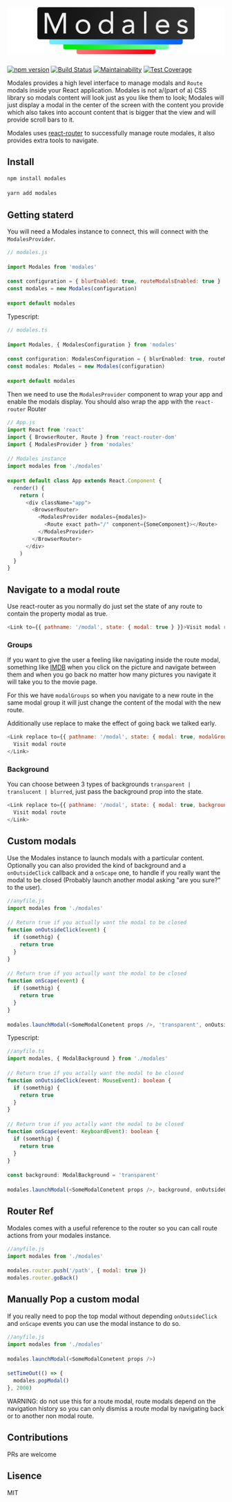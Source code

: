<h1 align="center">
  <img src="https://raw.githubusercontent.com/omarandstuff/modales/master/media/modales-logo.png" alt="Modales" title="Modales" width="512">
</h1>

[![npm version](https://badge.fury.io/js/modales.svg)](https://www.npmjs.com/package/modales)
[![Build Status](https://travis-ci.org/omarandstuff/modales.svg?branch=master)](https://travis-ci.org/omarandstuff/modales)
[![Maintainability](https://api.codeclimate.com/v1/badges/89605c0247aaa26ccf35/maintainability)](https://codeclimate.com/github/omarandstuff/modales/maintainability)
[![Test Coverage](https://api.codeclimate.com/v1/badges/89605c0247aaa26ccf35/test_coverage)](https://codeclimate.com/github/omarandstuff/modales/test_coverage)

Modales provides a high level interface to manage modals and `Route` modals inside your React application. Modales is not a/(part of a) CSS library so modals content will look just as you like them to look; Modales will just display a modal in the center of the screen with the content you provide which also takes into account content that is bigger that the view and will provide scroll bars to it.

Modales uses [react-router](https://github.com/ReactTraining/react-router) to successfully manage route modales, it also provides extra tools to navigate.

## Install

```sh
npm install modales

yarn add modales
```

## Getting staterd

You will need a Modales instance to connect, this will connect with the `ModalesProvider`.

```js
// modales.js

import Modales from 'modales'

const configuration = { blurEnabled: true, routeModalsEnabled: true }
const modales = new Modales(configuration)

export default modales
```

Typescript:

```ts
// modales.ts

import Modales, { ModalesConfiguration } from 'modales'

const configuration: ModalesConfiguration = { blurEnabled: true, routeModalsEnabled: true }
const modales: Modales = new Modales(configuration)

export default modales
```

Then we need to use the `ModalesProvider` component to wrap your app and enable the modals display. You should also wrap the app with the `react-router` Router

```js
// App.js
import React from 'react'
import { BrowserRouter, Route } from 'react-router-dom'
import { ModalesProvider } from 'modales'

// Modales instance
import modales from './modales'

export default class App extends React.Component {
  render() {
    return (
      <div className="app">
        <BrowserRouter>
          <ModalesProvider modales={modales}>
            <Route exact path="/" component={SomeComponent}></Route>
          </ModalesProvider>
        </BrowserRouter>
      </div>
    )
  }
}
```

## Navigate to a modal route

Use react-router as you normally do just set the state of any route to contain the property modal as true.

```js
<Link to={{ pathname: '/modal', state: { modal: true } }}>Visit modal route</Link>
```

### Groups

If you want to give the user a feeling like navigating inside the route modal, something like [IMDB](https://www.imdb.com/title/tt6320628/mediaviewer/rm952737537) when you click on the picture and navigate between them and when you go back no matter how many pictures you navigate it will take you to the movie page.

For this we have `modalGroups` so when you navigate to a new route in the same modal group it will just change the content of the modal with the new route.

Additionally use replace to make the effect of going back we talked early.

```js
<Link replace to={{ pathname: '/modal', state: { modal: true, modalGroup: 'pictures' } }}>
  Visit modal route
</Link>
```

### Background

You can choose between 3 types of backgrounds `transparent | translucent | blurred`, just pass the background prop into the state.


```js
<Link replace to={{ pathname: '/modal', state: { modal: true, background: 'blurred' } }}>
  Visit modal route
</Link>
```

## Custom modals

Use the Modales instance to launch modals with a particular content. Optionally you can also provided the kind of background and a `onOutsideClick` callback and a `onScape` one, to handle if you really want the modal to be closed (Probably launch another modal asking "are you sure?" to the user).

```js
//anyfile.js
import modales from './modales'

// Return true if you actually want the modal to be closed
function onOutsideClick(event) {
  if (somethig) {
    return true
  }
}

// Return true if you actually want the modal to be closed
function onScape(event) {
  if (somethig) {
    return true
  }
}

modales.launchModal(<SomeModalConetent props />, 'transparent', onOutsideClick, onScape)
```

Typescript:

```ts
//anyfile.ts
import modales, { ModalBackground } from './modales'

// Return true if you actally want the modal to be closed
function onOutsideClick(event: MouseEvent): boolean {
  if (somethig) {
    return true
  }
}

// Return true if you actally want the modal to be closed
function onScape(event: KeyboardEvent): boolean {
  if (somethig) {
    return true
  }
}

const background: ModalBackground = 'transparent'

modales.launchModal(<SomeModalConetent props />, background, onOutsideClick, onScape)
```

## Router Ref

Modales comes with a useful reference to the router so you can call route actions from your modales instance.

```js
//anyfile.js
import modales from './modales'

modales.router.push('/path', { modal: true })
modales.router.goBack()
```

## Manually Pop a custom modal

If you really need to pop the top modal without depending `onOutsideClick` and `onScape` events you can use the modal instance to do so.

```js
//anyfile.js
import modales from './modales'

modales.launchModal(<SomeModalConetent props />)

setTimeOut(() => {
  modales.popModal()
}, 2000)
```

WARNING: do not use this for a route modal, route modals depend on the navigation history so you can only dismiss a route modal by navigating back or to another non modal route.

## Contributions

PRs are welcome

## Lisence

MIT
